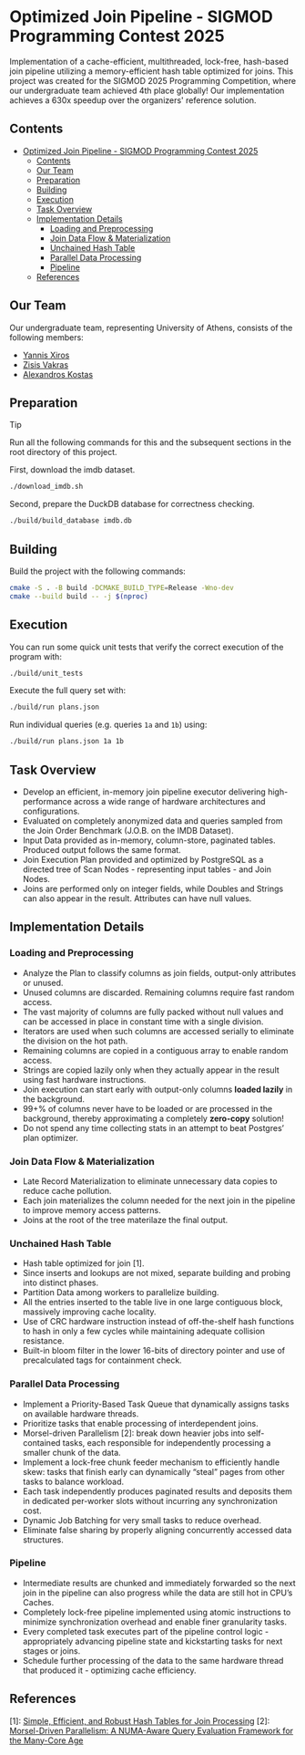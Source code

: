 # Optimized Join Pipeline - SIGMOD Programming Contest 2025

Implementation of a cache-efficient, multithreaded, lock-free, hash-based join pipeline utilizing a memory-efficient hash table optimized for joins. This project was created for the SIGMOD 2025 Programming Competition, where our undergraduate team achieved 4th place globally! Our implementation achieves a 630x speedup over the organizers' reference solution.

## Contents
- [Optimized Join Pipeline - SIGMOD Programming Contest 2025](#optimized-join-pipeline---sigmod-programming-contest-2025)
  - [Contents](#contents)
  - [Our Team](#our-team)
  - [Preparation](#preparation)
  - [Building](#building)
  - [Execution](#execution)
  - [Task Overview](#task-overview)
  - [Implementation Details](#implementation-details)
    - [Loading and Preprocessing](#loading-and-preprocessing)
    - [Join Data Flow \& Materialization](#join-data-flow--materialization)
    - [Unchained Hash Table](#unchained-hash-table)
    - [Parallel Data Processing](#parallel-data-processing)
    - [Pipeline](#pipeline)
  - [References](#references)

## Our Team

Our undergraduate team, representing University of Athens, consists of the following members:

- [Yannis Xiros](https://github.com/yannisxiros)
- [Zisis Vakras](https://github.com/zisisvakras)
- [Alexandros Kostas](https://github.com/AlexKostas)

## Preparation

> [!TIP]
> Run all the following commands for this and the subsequent sections in the root directory of this project.

First, download the imdb dataset.

```bash
./download_imdb.sh
```

Second, prepare the DuckDB database for correctness checking.

```bash
./build/build_database imdb.db
```

## Building

Build the project with the following commands:

```bash
cmake -S . -B build -DCMAKE_BUILD_TYPE=Release -Wno-dev
cmake --build build -- -j $(nproc)
```

## Execution

You can run some quick unit tests that verify the correct execution of the program with:

```bash
./build/unit_tests
```

Execute the full query set with:

```bash
./build/run plans.json
```

Run individual queries (e.g. queries `1a` and `1b`) using:

```bash
./build/run plans.json 1a 1b
```

## Task Overview

- Develop an efficient, in-memory join pipeline executor delivering high-performance across a wide range of hardware architectures and configurations.
- Evaluated on completely anonymized data and queries sampled from the Join Order Benchmark  (J.O.B. on the IMDB Dataset).
- Input Data provided as in-memory, column-store, paginated tables. Produced output follows the same format.
- Join Execution Plan provided and optimized by PostgreSQL as a directed tree of Scan Nodes - representing input tables - and Join Nodes.
- Joins are performed only on integer fields, while Doubles and Strings can also appear in the result. Attributes can have null values.

## Implementation Details

### Loading and Preprocessing

- Analyze the Plan to classify columns as join fields, output-only attributes or unused.
- Unused columns are discarded. Remaining columns require fast random access.
- The vast majority of columns are fully packed without null values and can be accessed in place in constant time with a single division.
- Iterators are used when such columns are accessed serially to eliminate the division on the hot path.
- Remaining columns are copied in a contiguous array to enable random access. 
- Strings are copied lazily only when they actually appear in the result using fast hardware instructions.
- Join execution can start early with output-only columns **loaded lazily** in the background.
- 99+% of columns never have to be loaded or are processed in the background, thereby approximating a completely **zero-copy** solution!
- Do not spend any time collecting stats in an attempt to beat Postgres’ plan optimizer.

### Join Data Flow & Materialization

- Late Record Materialization to eliminate unnecessary data copies to reduce cache pollution.
- Each join materializes the column needed for the next join in the pipeline to improve memory access patterns.
- Joins at the root of the tree materilaze the final output.

### Unchained Hash Table

- Hash table optimized for join [1].
- Since inserts and lookups are not mixed, separate building and probing into distinct phases.
- Partition Data among workers to parallelize building.
- All the entries inserted to the table live in one large contiguous block, massively improving cache locality.
- Use of CRC hardware instruction instead of off-the-shelf hash functions to hash in only a few cycles while maintaining adequate collision resistance.
- Built-in bloom filter in the lower 16-bits of directory pointer and use of precalculated tags for containment check.

### Parallel Data Processing

- Implement a Priority-Based Task Queue that dynamically assigns tasks on available hardware threads.
- Prioritize tasks that enable processing of interdependent joins.
- Morsel-driven Parallelism [2]: break down heavier jobs into self-contained tasks, each responsible for independently processing a smaller chunk of the data.
- Implement a lock-free chunk feeder mechanism to efficiently handle skew: tasks that finish early can dynamically “steal” pages from other tasks to balance workload.
- Each task independently produces paginated results and deposits them in dedicated per-worker slots without incurring any synchronization cost.
- Dynamic Job Batching for very small tasks to reduce overhead.
- Eliminate false sharing by properly aligning concurrently accessed data structures.

### Pipeline

- Intermediate results are chunked and immediately forwarded so the next join in the pipeline can also progress while the data are still hot in CPU’s Caches.
- Completely lock-free pipeline implemented using atomic instructions to minimize synchronization overhead and enable finer granularity tasks.
- Every completed task executes part of the pipeline control logic - appropriately advancing pipeline state and kickstarting tasks for next stages or joins.
- Schedule further processing of the data to the same hardware thread that produced it - optimizing cache efficiency.

## References

[1]: [Simple, Efficient, and Robust Hash Tables for Join Processing](https://db.in.tum.de/~birler/papers/hashtable.pdf)
[2]: [Morsel-Driven Parallelism: A NUMA-Aware Query Evaluation Framework for the Many-Core Age](https://db.in.tum.de/~leis/papers/morsels.pdf)
